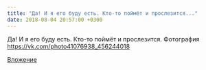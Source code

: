 ```yaml
---
title: "Да! И я его буду есть. Кто-то поймёт и прослезится..."
date: 2018-08-04 20:57:00 +0300
---
```


Да! И я его буду есть. Кто-то поймёт и прослезится.
Фотография
https://vk.com/photo41076938_456244018

[Вложение](https://vk.com/photo41076938_456244018)
